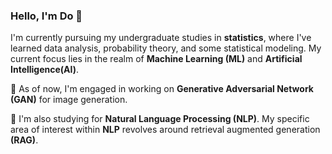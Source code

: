 ### Hello, I'm Do 🙂  

I'm currently pursuing my undergraduate studies in **statistics**, where I've learned data analysis, probability theory, and some statistical modeling. My current focus lies in the realm of **Machine Learning (ML)** and **Artificial Intelligence(AI)**. 

 🚀 As of now, I'm engaged in working on **Generative Adversarial Network (GAN)** for image generation.

📖 I'm also studying for **Natural Language Processing (NLP)**. My specific area of interest within **NLP** revolves around retrieval augmented generation **(RAG)**.
